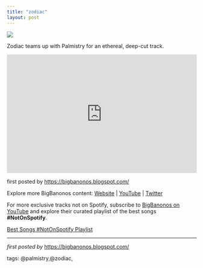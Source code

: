 ```yaml
---
title: "zodiac"
layout: post
---
```

<!--Zodiac & Palmistry-->
<img src="https://i1.sndcdn.com/artworks-BOipyoFIBYVHt4FF-3ezGVw-t500x500.png" />
<p>Zodiac teams up with Palmistry for an ethereal, deep-cut track.</p>
<iframe allowfullscreen="" frameborder="0" height="315" src="https://www.youtube.com/embed/lLi0-TnwfHU" title="SO DEEP (feat. Palmistry)" width="100%"></iframe> <!--Footer-->
<p>first posted by <a href="https://bigbanonos.blogspot.com/">https://bigbanonos.blogspot.com/</a></p> <div> <p>Explore more BigBanonos content: <a href="https://bigbanonos.blogspot.com/">Website</a> | <a href="https://www.youtube.com/@BigBanonos">YouTube</a> | <a href="https://x.com/bigbanonos">Twitter</a></p>
</div>

<!--Subscribe and Playlist Links-->
<div>
    <p>For more exclusive tracks not on Spotify, subscribe to <a href="https://www.youtube.com/@BigBanonos" target="_blank">BigBanonos on YouTube</a> and explore their curated playlist of the best songs <strong>#NotOnSpotify</strong>.</p>
    <p><a href="https://www.youtube.com/playlist?list=PLtuNtuTatqI0kFahUCbtbfenC_ET5O_tr" target="_blank">Best Songs #NotOnSpotify Playlist<br /></a></p></div>

<hr />

<p><em>first posted by</em> <a href="https://bigbanonos.blogspot.com/" rel="noopener" target="_new">https://bigbanonos.blogspot.com/</a></p>

<p>tags: @palmistry,@zodiac,</p>
